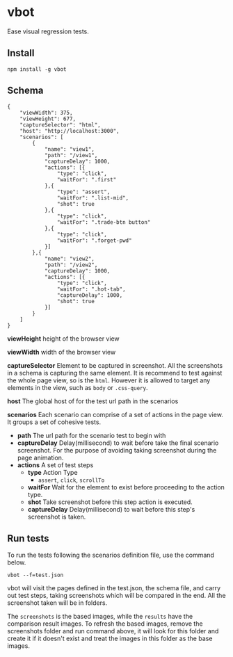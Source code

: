 # vbot
Ease visual regression tests.

## Install
`npm install -g vbot`

## Schema
```
{
    "viewWidth": 375,
    "viewHeight": 677,
    "captureSelector": "html",
    "host": "http://localhost:3000",
    "scenarios": [
        {
            "name": "view1",
            "path": "/view1",
            "captureDelay": 1000,
            "actions": [{
                "type": "click",
                "waitFor": ".first"
            },{
                "type": "assert",
                "waitFor": ".list-mid",
                "shot": true
            },{
                "type": "click",
                "waitFor": ".trade-btn button"
            },{
                "type": "click",
                "waitFor": ".forget-pwd"
            }]
        },{
            "name": "view2",
            "path": "/view2",
            "captureDelay": 1000,
            "actions": [{
                "type": "click",
                "waitFor": ".hot-tab",
                "captureDelay": 1000,
                "shot": true
            }]
        }
    ]
}
```

**viewHeight** height of the browser view

**viewWidth** width of the browser view

**captureSelector** Element to be captured in screenshot. All the screenshots in a schema is capturing the same element. It is recommend to test against the whole page view, so is the `html`. However it is allowed to target any elements in the view, such as `body` or `.css-query`.

**host** The global host of for the test url path in the scenarios

**scenarios** Each scenario can comprise of a set of actions in the page view. It groups a set of cohesive tests.
 - **path** The url path for the scenario test to begin with
 - **captureDelay** Delay(millisecond) to wait before take the final scenario screenshot. For the purpose of avoiding taking screenshot during the page animation.
 - **actions** A set of test steps
   - **type** Action Type
     - `assert`, `click`, `scrollTo`
   - **waitFor** Wait for the element to exist before proceeding to the action type.
   - **shot** Take screenshot before this step action is executed.
   - **captureDelay** Delay(millisecond) to wait before this step's screenshot is taken.

## Run tests

To run the tests following the scenarios definition file, use the command below.

`vbot --f=test.json`

vbot will visit the pages defined in the test.json, the schema file, and carry out test steps, taking screenshots which will be compared in the end. All the screenshot taken will be in folders.

The `screenshots` is the based images, while the `results` have the comparison result images. To refresh the based images, remove the screenshots folder and run command above, it will look for this folder and create it if it doesn't exist and treat the images in this folder as the base images.
